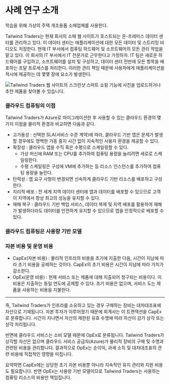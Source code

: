 # 사례 연구 소개

학습을 위해 가상의 주택 개조용품 소매업체를 사용한다. 

Tailwind Traders는 현재 회사의 소매 웹 사이트가 호스트되는 온-프레미스 데이터 센터를 관리하고 있다. 이 데이터 센터는 애플리케이션에 대한 모든 데이터 및 스트리밍 비디오도 저장한다. 현재 IT 부서에서 컴퓨팅 하드웨어 및 소프트웨어의 모든 관리 작업을 맡고 있다. 이 회사의 IT 부서에서 IT 전문가로 근무한다고 가정하자. IT 팀은 새로운 하드웨어를 구입하고, 소프트웨어를 설치 및 구성하고, 데이터 센터 전반에 모든 항목을 배포하는 조달 프로세스를 처리한다. 이러한 관리 책임 때문에 사용자에게 애플리케이션을 적시에 제공하는 데 몇몇 장애 요소가 발생한다. 

![Tailwind Traders 웹 사이트의 스크린샷 스마트 쇼핑 기능에 사진을 업로드하거나 추천 제품을 찾아볼 수 있습니다.](/Users/Eunji/TIL/Azure/images/tailwind-traders-web-top.png)

### 클라우드 컴퓨팅의 이점

Tailwind Traders가 Azure로 마이그레이션한 후 사용할 수 있는 클라우드 환경의 몇 가지 이점을 물리적 환경과 비교하면 다음과 같다.

- 고가용성 : 선택한 SLA(서비스 수준 계약)에 따라, 클라우드 기반 앱은 문제가 발생할 경우에도 명백한 가동 중지 시간 없이 지속적인 사용자 환경을 제공할 수 있다.
- 확장성 : 클라우드 앱을 수직 혹은 수평으로 스케일링할 수 있다.
  - 가상 머신에 RAM 또는 CPU를 추가하여 컴퓨팅 용량을 늘리려면 세로로 스케일링한다.
  - 수평 스케일링은 구성에 VM에 추가하는 등 리소스 인스턴스를 추가하여 컴퓨팅 용량을 늘린다.
- 탄력성 : 앱 요구 사항이 변경되면 신속하게 클라우드 기반 리소스를 배포하고 구성한다.
- 지리적 배포 : 전 세계 지역 데이터 센터에 앱과 데이터를 배포할 수 있으므로 고객이 지역에서 항상 최고의 성능을 유지할 수 있다.
- 재해 복구 : 클라우드 기반 백업 서비스, 데이터 복제 및 지역 배포를 활용하여 재해가 발생하더라도 데이터를 안전하게 유지할 수 있으므로 앱을 안정적으로 배포할 수 있다.

### 클라우드 컴퓨팅은 사용량 기반 모델

### 자본 비용 및 운영 비용

- CapEx(자본 비용) : 물리적 인프라의 비용을 초기에 지출한 다음, 시간이 지남에 따라 초기 비용을 공제하는 것이다. CapEx의 초기 비용은 시간이 지남에 따라 가치가 감소한다.
- OpEx(운영 비용) : 현재 서비스 또는 제품에 대해 지출되어 청구되는 비용이다. 이 비용은 지출하는 동일 연도에 공제할 수 있다. 초기 비용은 없으며, 서비스 도는 제품을 사용하는 비용을 지불한다.

____

즉, Tailwind Traders가 인프라를 소유하고 있는 경우 구매하는 장비는 대차대조표에 자산으로 기재됩니다. 자본 투자가 이루어졌기 때문에 회계사는 이 트랜잭션을 CapEx로 분류합니다. 시간이 지나면서 자산의 제한된 유효 수명에 따라 자산이 감가 상각 또는 상각 처리됩니다.

반면에 클라우드 서비스는 소비 모델 때문에 OpEx로 분류됩니다. Tailwind Traders가 상각할 자산은 없으며 클라우드 서비스 공급자(Azure)가 물리적 장비의 구매 및 수명과 관련된 비용을 관리합니다. 결과적으로 OpEx는 순이익, 과세 소득 및 대차대조표의 관련 비용에 직접적인 영향을 미칩니다.

요약하면 CapEx에는 상당한 초기 자본 비용뿐 아니라 지속적인 유지 관리와 지원 비용도 필요합니다. 반면 OpEx는 사용량 기반 모델이므로 Tailwind Traders는 사용하는 컴퓨팅 리소스의 비용만 책임집니다.



